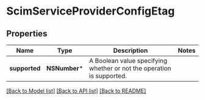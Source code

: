 # ScimServiceProviderConfigEtag

## Properties
Name | Type | Description | Notes
------------ | ------------- | ------------- | -------------
**supported** | **NSNumber*** | A Boolean value specifying whether or not the operation is supported. | 

[[Back to Model list]](../README.md#documentation-for-models) [[Back to API list]](../README.md#documentation-for-api-endpoints) [[Back to README]](../README.md)


